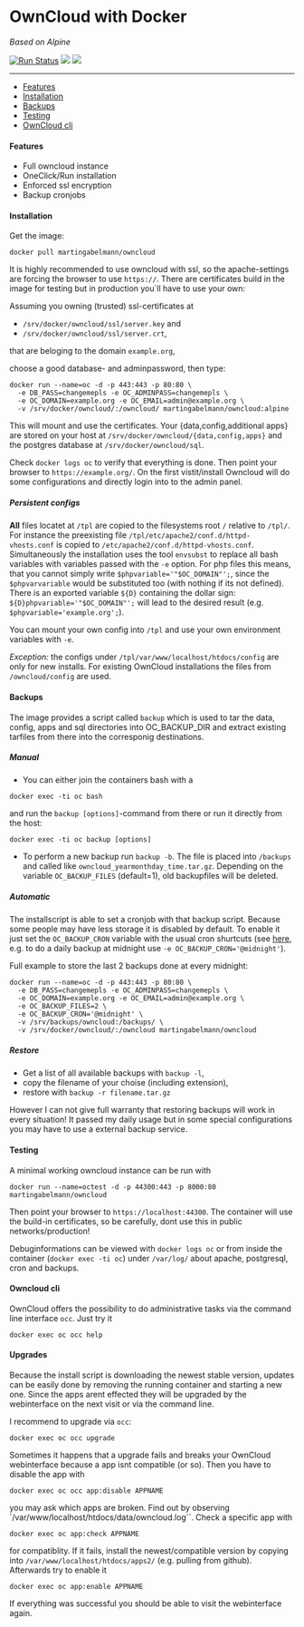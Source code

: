 # OwnCloud with Docker
_Based on Alpine_

[![Run Status](https://api.shippable.com/projects/5787cdab3be4f4faa56ccc34/badge?branch=alpine)](https://app.shippable.com/projects/5787cdab3be4f4faa56ccc34)
[![](https://images.microbadger.com/badges/image/martingabelmann/owncloud:alpine.svg)](http://microbadger.com/images/martingabelmann/owncloud:alpine "Get your own image badge on microbadger.com")
[![](https://images.microbadger.com/badges/version/martingabelmann/owncloud:alpine.svg)](http://microbadger.com/images/martingabelmann/owncloud:alpine "Get your own version badge on microbadger.com")

---

 * [Features](#features)
 * [Installation](#basics)
 * [Backups](#backups)
 * [Testing](#testing)
 * [OwnCloud cli](#owncloud-cli)

#### Features
 - Full owncloud instance
 - OneClick/Run installation
 - Enforced ssl encryption 
 - Backup cronjobs

#### Installation
Get the image:
```
docker pull martingabelmann/owncloud
```

It is highly recommended to use owncloud with ssl, so the apache-settings are forcing the browser to use ``https://``. There are certificates build in the image for testing but in production you`ll have to use your own:

Assuming you owning (trusted) ssl-certificates at 
 - ``/srv/docker/owncloud/ssl/server.key`` and 
 - ``/srv/docker/owncloud/ssl/server.crt``,
 
that are beloging to the domain  ``example.org``,

choose a good database- and adminpassword, then type:
  
```
docker run --name=oc -d -p 443:443 -p 80:80 \
  -e DB_PASS=changemepls -e OC_ADMINPASS=changemepls \
  -e OC_DOMAIN=example.org -e OC_EMAIL=admin@example.org \
  -v /srv/docker/owncloud/:/owncloud/ martingabelmann/owncloud:alpine
```

This will mount and use the certificates. Your {data,config,additional apps} are stored on your host at ``/srv/docker/owncloud/{data,config,apps}`` and the postgres database at ``/srv/docker/owncloud/sql``. 


Check ``docker logs oc`` to verify that everything is done. Then point your browser to ``https://example.org/``. On the first vistit/install Owncloud will do some configurations and directly login into to the admin panel.

##### Persistent configs
**All** files locatet at ``/tpl`` are copied to the filesystems root ``/`` relative to ``/tpl/``. 
For instance the preexisting file ``/tpl/etc/apache2/conf.d/httpd-vhosts.conf`` is copied to ``/etc/apache2/conf.d/httpd-vhosts.conf``.
Simultaneously the installation uses the tool ``envsubst`` to replace all bash variables with variables passed with the ``-e`` option. 
For php files this means, that you cannot simply write ``$phpvariable='"$OC_DOMAIN"';``, since the ``$phpvarvariable`` would be substituted too (with nothing if its not defined). 
There is an exported variable ``${D}`` containing the dollar sign:  ``${D}phpvariable='"$OC_DOMAIN"';`` will lead to the desired result (e.g. ``$phpvariable='example.org';``).

You can mount your own config into ``/tpl`` and use your own environment variables with ``-e``.  
  
_Exception:_ the configs under ``/tpl/var/www/localhost/htdocs/config`` are only for new installs. For existing OwnCloud installations the files from ``/owncloud/config`` are used.

#### Backups
The image provides a script called ``backup`` which is used to tar the data, config, apps and sql directories into OC_BACKUP_DIR and extract existing tarfiles from there into the corresponig destinations.

##### Manual
 - You can either join the containers bash with a
 ```
 docker exec -ti oc bash
 ```
 and run the ``backup [options]``-command from there or run it directly from the host:
 ``` 
 docker exec -ti oc backup [options]
 ```
 
 - To perform a new backup run ``backup -b``. The file is placed into ``/backups`` and called like ``owncloud_yearmonthday_time.tar.gz``. Depending on the variable ``OC_BACKUP_FILES``  (default=1), old backupfiles will be deleted.


##### Automatic
The installscript is able to set a cronjob with that backup script. Because some people may have less storage it is disabled by default. To enable it just set the ``OC_BACKUP_CRON`` variable with the usual cron shurtcuts (see [here](http://fcron.free.fr/doc/en/fcrontab.5.html#AEN2144), e.g. to do a daily backup at midnight use 
``-e OC_BACKUP_CRON='@midnight'``).
 
 
 Full example to store the last 2 backups done at every midnight:

```
docker run --name=oc -d -p 443:443 -p 80:80 \
  -e DB_PASS=changemepls -e OC_ADMINPASS=changemepls \
  -e OC_DOMAIN=example.org -e OC_EMAIL=admin@example.org \
  -e OC_BACKUP_FILES=2 \
  -e OC_BACKUP_CRON='@midnight' \
  -v /srv/backups/owncloud:/backups/ \
  -v /srv/docker/owncloud/:/owncloud martingabelmann/owncloud
```
 
##### Restore
 - Get a list of all available backups with ``backup -l``,
 - copy the filename of your choise (including extension),
 - restore with ``backup -r filename.tar.gz``

However I can not give full warranty that restoring backups will work in every situation! It passed my daily usage but in some special configurations you may have to use a external backup service.

#### Testing
A minimal working owncloud instance can be run with

```
docker run --name=octest -d -p 44300:443 -p 8000:80 martingabelmann/owncloud
```
Then point your browser to ``https://localhost:44300``. The container will use the build-in certificates, so be carefully, dont use this in public networks/production!

Debuginformations can be viewed with
```docker logs oc```
or from inside the container (``docker exec -ti oc``) under ``/var/log/`` about apache, postgresql, cron and backups.


#### Owncloud cli

OwnCloud offers the possibility to do administrative tasks via the command line interface `occ`. Just try it
```
docker exec oc occ help
```


#### Upgrades 
Because the install script is downloading the newest stable version, updates can be easily done by removing the running container and starting a new one. Since the apps arent effected they will be upgraded by the webinterface on the next visit or via the command line. 

I recommend to upgrade via `occ`:
```
docker exec oc occ upgrade
```

Sometimes it happens that a upgrade fails and breaks your OwnCloud webinterface because a app isnt compatible (or so). Then you have to disable the app with 
```
docker exec oc occ app:disable APPNAME
```
you may ask which apps are broken. Find out by observing `/var/www/localhost/htdocs/data/owncloud.log``. Check a specific app with

```
docker exec oc app:check APPNAME
``` 
for compatiblity. If it fails, install the newest/compatible version by copying into `/var/www/localhost/htdocs/apps2/` (e.g. pulling from github). Afterwards try to enable it
```
docker exec oc app:enable APPNAME
```
If everything was successful you should be able to visit the webinterface again.
